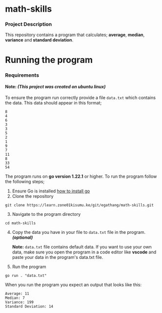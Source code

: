 # math-skills

### Project Description
This repository contains a program that calculates; <b>average</b>, <b>median</b>, <b>variance</b> and<b> standard deviation</b>. 

# Running the program

### Requirements

#### **Note:** ***(This project was created on ubuntu linux)***

To ensure the program run correctly provide a file `data.txt` which contains the data. This data should appear in this format;

```
8
4
6
3
3
5
2
1
9
7
11
8
33
54
```

The program runs on <b> go version 1.22.1</b> or higher. To run the program follow the following steps;
1. Ensure Go is installed [how to install go](https://go.dev/doc/install)
2. Clone the repository  

```
git clone https://learn.zone01kisumu.ke/git/egathang/math-skills.git
```

3. Navigate to the program directory 

```
cd math-skills
```

4. Copy the data you have in your file to `data.txt` file in the program. ***(optional)***

    **Note:** `data.txt` file contains default data.
    If you want to use your own data, make sure you open the program in a code editor like **vscode** and paste your data in the program's data.txt file.

5. Run the program 

```
go run . "data.txt"
```

When you run the program you expect an output that looks like this:

```
Average: 11
Median: 7
Variance: 199
Standard Deviation: 14
```


